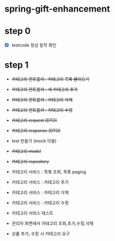 # spring-gift-enhancement

# step 0

- [X] testcode 정상 동작 확인

# step 1

- ~~카테고리 컨트롤러 : 카테고리 목록 불러오기~~
- ~~카테고리 컨트롤러 : 새 카테고리 추가~~
- ~~카테고리 컨트롤러 : 카테고리 삭제~~
- ~~카테고리 컨트롤러 : 카테고리 수정~~
- ~~카테고리 request (DTO)~~
- ~~카테고리 response (DTO)~~

- test 만들기 (mock 이용)

- ~~카테고리 model~~
- ~~카테고리 repository~~

- 카테고리 서비스 : 목록 조회, 목록 paging
- 카테고리 서비스 : 카테고리 추가
- 카테고리 서비스 : 카테고리 삭제
- 카테고리 서비스 : 카테고리 수정

- 카테고리 서비스 테스트

- 관리자 화면에서 카테고리 조회,추가,수정,삭제

- 상품 추가, 수정 시 카테고리 요구
